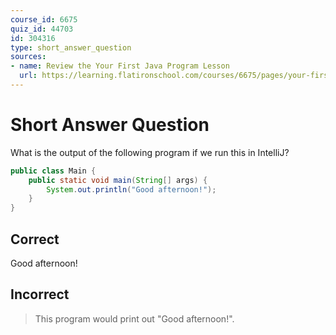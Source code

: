 ```yaml
---
course_id: 6675
quiz_id: 44703
id: 304316
type: short_answer_question
sources:
- name: Review the Your First Java Program Lesson
  url: https://learning.flatironschool.com/courses/6675/pages/your-first-java-program?module_item_id=533223
---
```


# Short Answer Question

What is the output of the following program if we run this in IntelliJ?

```java
public class Main {
    public static void main(String[] args) {
        System.out.println("Good afternoon!");
    }
}
```

## Correct

Good afternoon!

## Incorrect

> This program would print out "Good afternoon!".
